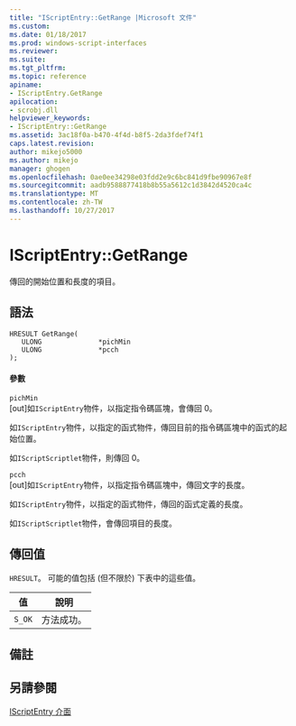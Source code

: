 ```yaml
---
title: "IScriptEntry::GetRange |Microsoft 文件"
ms.custom: 
ms.date: 01/18/2017
ms.prod: windows-script-interfaces
ms.reviewer: 
ms.suite: 
ms.tgt_pltfrm: 
ms.topic: reference
apiname:
- IScriptEntry.GetRange
apilocation:
- scrobj.dll
helpviewer_keywords:
- IScriptEntry::GetRange
ms.assetid: 3ac18f0a-b470-4f4d-b8f5-2da3fdef74f1
caps.latest.revision: 
author: mikejo5000
ms.author: mikejo
manager: ghogen
ms.openlocfilehash: 0ae0ee34298e03fdd2e9c6bc841d9fbe90967e8f
ms.sourcegitcommit: aadb9588877418b8b55a5612c1d3842d4520ca4c
ms.translationtype: MT
ms.contentlocale: zh-TW
ms.lasthandoff: 10/27/2017
---
```

# <a name="iscriptentrygetrange"></a>IScriptEntry::GetRange
傳回的開始位置和長度的項目。  
  
## <a name="syntax"></a>語法  
  
```  
HRESULT GetRange(  
   ULONG              *pichMin  
   ULONG              *pcch  
);  
```  
  
#### <a name="parameters"></a>參數  
 `pichMin`  
 [out]如`IScriptEntry`物件，以指定指令碼區塊，會傳回 0。  
  
 如`IScriptEntry`物件，以指定的函式物件，傳回目前的指令碼區塊中的函式的起始位置。  
  
 如`IScriptScriptlet`物件，則傳回 0。  
  
 `pcch`  
 [out]如`IScriptEntry`物件，以指定指令碼區塊中，傳回文字的長度。  
  
 如`IScriptEntry`物件，以指定的函式物件，傳回的函式定義的長度。  
  
 如`IScriptScriptlet`物件，會傳回項目的長度。  
  
## <a name="return-value"></a>傳回值  
 `HRESULT`。 可能的值包括 (但不限於) 下表中的這些值。  
  
|值|說明|  
|-----------|-----------------|  
|`S_OK`|方法成功。|  
  
## <a name="remarks"></a>備註  
  
## <a name="see-also"></a>另請參閱  
 [IScriptEntry 介面](../../winscript/reference/iscriptentry-interface.md)